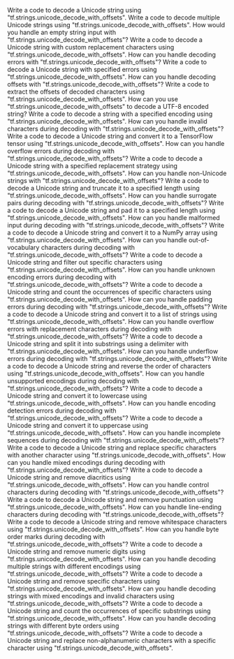 Write a code to decode a Unicode string using "tf.strings.unicode_decode_with_offsets".
Write a code to decode multiple Unicode strings using "tf.strings.unicode_decode_with_offsets".
How would you handle an empty string input with "tf.strings.unicode_decode_with_offsets"?
Write a code to decode a Unicode string with custom replacement characters using "tf.strings.unicode_decode_with_offsets".
How can you handle decoding errors with "tf.strings.unicode_decode_with_offsets"?
Write a code to decode a Unicode string with specified errors using "tf.strings.unicode_decode_with_offsets".
How can you handle decoding offsets with "tf.strings.unicode_decode_with_offsets"?
Write a code to extract the offsets of decoded characters using "tf.strings.unicode_decode_with_offsets".
How can you use "tf.strings.unicode_decode_with_offsets" to decode a UTF-8 encoded string?
Write a code to decode a string with a specified encoding using "tf.strings.unicode_decode_with_offsets".
How can you handle invalid characters during decoding with "tf.strings.unicode_decode_with_offsets"?
Write a code to decode a Unicode string and convert it to a TensorFlow tensor using "tf.strings.unicode_decode_with_offsets".
How can you handle overflow errors during decoding with "tf.strings.unicode_decode_with_offsets"?
Write a code to decode a Unicode string with a specified replacement strategy using "tf.strings.unicode_decode_with_offsets".
How can you handle non-Unicode strings with "tf.strings.unicode_decode_with_offsets"?
Write a code to decode a Unicode string and truncate it to a specified length using "tf.strings.unicode_decode_with_offsets".
How can you handle surrogate pairs during decoding with "tf.strings.unicode_decode_with_offsets"?
Write a code to decode a Unicode string and pad it to a specified length using "tf.strings.unicode_decode_with_offsets".
How can you handle malformed input during decoding with "tf.strings.unicode_decode_with_offsets"?
Write a code to decode a Unicode string and convert it to a NumPy array using "tf.strings.unicode_decode_with_offsets".
How can you handle out-of-vocabulary characters during decoding with "tf.strings.unicode_decode_with_offsets"?
Write a code to decode a Unicode string and filter out specific characters using "tf.strings.unicode_decode_with_offsets".
How can you handle unknown encoding errors during decoding with "tf.strings.unicode_decode_with_offsets"?
Write a code to decode a Unicode string and count the occurrences of specific characters using "tf.strings.unicode_decode_with_offsets".
How can you handle padding errors during decoding with "tf.strings.unicode_decode_with_offsets"?
Write a code to decode a Unicode string and convert it to a list of strings using "tf.strings.unicode_decode_with_offsets".
How can you handle overflow errors with replacement characters during decoding with "tf.strings.unicode_decode_with_offsets"?
Write a code to decode a Unicode string and split it into substrings using a delimiter with "tf.strings.unicode_decode_with_offsets".
How can you handle underflow errors during decoding with "tf.strings.unicode_decode_with_offsets"?
Write a code to decode a Unicode string and reverse the order of characters using "tf.strings.unicode_decode_with_offsets".
How can you handle unsupported encodings during decoding with "tf.strings.unicode_decode_with_offsets"?
Write a code to decode a Unicode string and convert it to lowercase using "tf.strings.unicode_decode_with_offsets".
How can you handle encoding detection errors during decoding with "tf.strings.unicode_decode_with_offsets"?
Write a code to decode a Unicode string and convert it to uppercase using "tf.strings.unicode_decode_with_offsets".
How can you handle incomplete sequences during decoding with "tf.strings.unicode_decode_with_offsets"?
Write a code to decode a Unicode string and replace specific characters with another character using "tf.strings.unicode_decode_with_offsets".
How can you handle mixed encodings during decoding with "tf.strings.unicode_decode_with_offsets"?
Write a code to decode a Unicode string and remove diacritics using "tf.strings.unicode_decode_with_offsets".
How can you handle control characters during decoding with "tf.strings.unicode_decode_with_offsets"?
Write a code to decode a Unicode string and remove punctuation using "tf.strings.unicode_decode_with_offsets".
How can you handle line-ending characters during decoding with "tf.strings.unicode_decode_with_offsets"?
Write a code to decode a Unicode string and remove whitespace characters using "tf.strings.unicode_decode_with_offsets".
How can you handle byte order marks during decoding with "tf.strings.unicode_decode_with_offsets"?
Write a code to decode a Unicode string and remove numeric digits using "tf.strings.unicode_decode_with_offsets".
How can you handle decoding multiple strings with different encodings using "tf.strings.unicode_decode_with_offsets"?
Write a code to decode a Unicode string and remove specific characters using "tf.strings.unicode_decode_with_offsets".
How can you handle decoding strings with mixed encodings and invalid characters using "tf.strings.unicode_decode_with_offsets"?
Write a code to decode a Unicode string and count the occurrences of specific substrings using "tf.strings.unicode_decode_with_offsets".
How can you handle decoding strings with different byte orders using "tf.strings.unicode_decode_with_offsets"?
Write a code to decode a Unicode string and replace non-alphanumeric characters with a specific character using "tf.strings.unicode_decode_with_offsets".